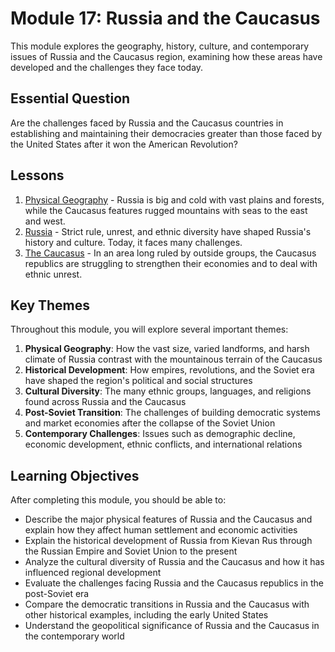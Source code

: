 # Module 17: Russia and the Caucasus

This module explores the geography, history, culture, and contemporary issues of Russia and the Caucasus region, examining how these areas have developed and the challenges they face today.

## Essential Question
Are the challenges faced by Russia and the Caucasus countries in establishing and maintaining their democracies greater than those faced by the United States after it won the American Revolution?

## Lessons

1. [Physical Geography](Lesson1_Physical_Geography.md) - Russia is big and cold with vast plains and forests, while the Caucasus features rugged mountains with seas to the east and west.
2. [Russia](Lesson2_Russia.md) - Strict rule, unrest, and ethnic diversity have shaped Russia's history and culture. Today, it faces many challenges.
3. [The Caucasus](Lesson3_The_Caucasus.md) - In an area long ruled by outside groups, the Caucasus republics are struggling to strengthen their economies and to deal with ethnic unrest.

## Key Themes

Throughout this module, you will explore several important themes:

1. **Physical Geography**: How the vast size, varied landforms, and harsh climate of Russia contrast with the mountainous terrain of the Caucasus
2. **Historical Development**: How empires, revolutions, and the Soviet era have shaped the region's political and social structures
3. **Cultural Diversity**: The many ethnic groups, languages, and religions found across Russia and the Caucasus
4. **Post-Soviet Transition**: The challenges of building democratic systems and market economies after the collapse of the Soviet Union
5. **Contemporary Challenges**: Issues such as demographic decline, economic development, ethnic conflicts, and international relations

## Learning Objectives

After completing this module, you should be able to:

- Describe the major physical features of Russia and the Caucasus and explain how they affect human settlement and economic activities
- Explain the historical development of Russia from Kievan Rus through the Russian Empire and Soviet Union to the present
- Analyze the cultural diversity of Russia and the Caucasus and how it has influenced regional development
- Evaluate the challenges facing Russia and the Caucasus republics in the post-Soviet era
- Compare the democratic transitions in Russia and the Caucasus with other historical examples, including the early United States
- Understand the geopolitical significance of Russia and the Caucasus in the contemporary world